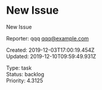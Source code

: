 # New Issue

New Issue

Reporter: qqq <qqq@example.com>  

Created: 2019-12-03T17:00:19.454Z  
Updated: 2019-12-10T09:59:49.931Z

Type: task  
Status: backlog  
Priority: 4.3125

